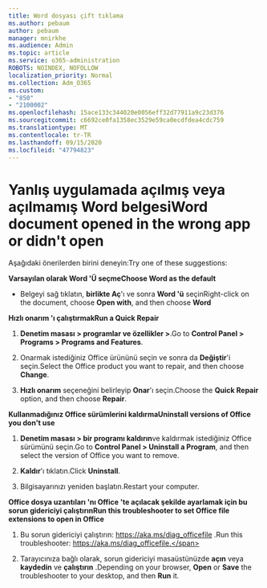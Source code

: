 ```yaml
---
title: Word dosyası çift tıklama
ms.author: pebaum
author: pebaum
manager: mnirkhe
ms.audience: Admin
ms.topic: article
ms.service: o365-administration
ROBOTS: NOINDEX, NOFOLLOW
localization_priority: Normal
ms.collection: Adm_O365
ms.custom:
- "850"
- "2100002"
ms.openlocfilehash: 15ace133c344020e0056eff32d77911a9c23d376
ms.sourcegitcommit: c6692ce0fa1358ec3529e59ca0ecdfdea4cdc759
ms.translationtype: MT
ms.contentlocale: tr-TR
ms.lasthandoff: 09/15/2020
ms.locfileid: "47794823"
---
```

# <a name="word-document-opened-in-the-wrong-app-or-didnt-open"></a><span data-ttu-id="c6b8e-102">Yanlış uygulamada açılmış veya açılmamış Word belgesi</span><span class="sxs-lookup"><span data-stu-id="c6b8e-102">Word document opened in the wrong app or didn't open</span></span>

<span data-ttu-id="c6b8e-103">Aşağıdaki önerilerden birini deneyin:</span><span class="sxs-lookup"><span data-stu-id="c6b8e-103">Try one of these suggestions:</span></span>

<span data-ttu-id="c6b8e-104">**Varsayılan olarak Word 'Ü seçme**</span><span class="sxs-lookup"><span data-stu-id="c6b8e-104">**Choose Word as the default**</span></span>

- <span data-ttu-id="c6b8e-105">Belgeyi sağ tıklatın, **birlikte Aç**'ı ve sonra **Word 'ü** seçin</span><span class="sxs-lookup"><span data-stu-id="c6b8e-105">Right-click on the document, choose **Open with**, and then choose **Word**</span></span>

<span data-ttu-id="c6b8e-106">**Hızlı onarım 'ı çalıştırmak**</span><span class="sxs-lookup"><span data-stu-id="c6b8e-106">**Run a Quick Repair**</span></span>

1. <span data-ttu-id="c6b8e-107">**Denetim masası > programlar ve özellikler >**.</span><span class="sxs-lookup"><span data-stu-id="c6b8e-107">Go to **Control Panel > Programs > Programs and Features**.</span></span>

2. <span data-ttu-id="c6b8e-108">Onarmak istediğiniz Office ürününü seçin ve sonra da **Değiştir**'i seçin.</span><span class="sxs-lookup"><span data-stu-id="c6b8e-108">Select the Office product you want to repair, and then choose **Change**.</span></span>

3. <span data-ttu-id="c6b8e-109">**Hızlı onarım** seçeneğini belirleyip **Onar**'ı seçin.</span><span class="sxs-lookup"><span data-stu-id="c6b8e-109">Choose the **Quick Repair** option, and then choose **Repair**.</span></span>

<span data-ttu-id="c6b8e-110">**Kullanmadığınız Office sürümlerini kaldırma**</span><span class="sxs-lookup"><span data-stu-id="c6b8e-110">**Uninstall versions of Office you don't use**</span></span>

1. <span data-ttu-id="c6b8e-111">**Denetim masası > bir programı kaldırın**ve kaldırmak istediğiniz Office sürümünü seçin.</span><span class="sxs-lookup"><span data-stu-id="c6b8e-111">Go to **Control Panel > Uninstall a Program**, and then select the version of Office you want to remove.</span></span>

2. <span data-ttu-id="c6b8e-112">**Kaldır**'ı tıklatın.</span><span class="sxs-lookup"><span data-stu-id="c6b8e-112">Click **Uninstall**.</span></span>

3. <span data-ttu-id="c6b8e-113">Bilgisayarınızı yeniden başlatın.</span><span class="sxs-lookup"><span data-stu-id="c6b8e-113">Restart your computer.</span></span>

<span data-ttu-id="c6b8e-114">**Office dosya uzantıları 'nı Office 'te açılacak şekilde ayarlamak için bu sorun gidericiyi çalıştırın**</span><span class="sxs-lookup"><span data-stu-id="c6b8e-114">**Run this troubleshooter to set Office file extensions to open in Office**</span></span>

1. <span data-ttu-id="c6b8e-115">Bu sorun gidericiyi çalıştırın: https://aka.ms/diag_officefile .</span><span class="sxs-lookup"><span data-stu-id="c6b8e-115">Run this troubleshooter: https://aka.ms/diag_officefile.</span></span>

2. <span data-ttu-id="c6b8e-116">Tarayıcınıza bağlı olarak, sorun gidericiyi masaüstünüzde **açın** veya **kaydedin** ve **çalıştırın** .</span><span class="sxs-lookup"><span data-stu-id="c6b8e-116">Depending on your browser, **Open** or **Save** the troubleshooter to your desktop, and then **Run** it.</span></span>
